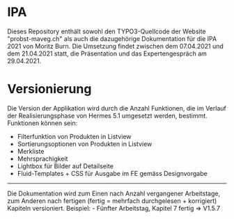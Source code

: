 # IPA

Dieses Repository enthält sowohl den TYPO3-Quellcode der Website "probst-maveg.ch" als auch die dazugehörige Dokumentation für die IPA 2021 von Moritz Burn. Die Umsetzung findet zwischen dem 07.04.2021 und dem 21.04.2021 statt, die Präsentation und das Expertengespräch am 29.04.2021.

# Versionierung

Die Version der Applikation wird durch die Anzahl Funktionen, die im Verlauf der Realisierungsphase von Hermes 5.1 umgesetzt werden, bestimmt. Funktionen können sein: 
- Filterfunktion von Produkten in Listview
- Sortierungsoptionen von Produkten in Listview
- Merkliste 
- Mehrsprachigkeit
- Lightbox für Bilder auf Detailseite
- Fluid-Templates + CSS für Ausgabe im FE gemäss Designvorgabe
<hr>
Die Dokumentation wird zum Einen nach Anzahl vergangener Arbeitstage, zum Anderen nach fertigen (fertig = mehrfach durchgelesen + korrigiert) Kapiteln versioniert. 
Beispiel:
- Fünfter Arbeitstag, Kapitel 7 fertig => V1.5.7
